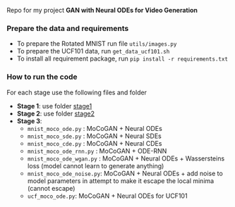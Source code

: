 Repo for my project **GAN with Neural ODEs for Video Generation**

### Prepare the data and requirements
- To prepare the Rotated MNIST run file `utils/images.py`
- To prepare the UCF101 data, run `get_data_ucf101.sh`
- To install all requirement package, run `pip install -r requirements.txt`
### How to run the code
For each stage use the following files and folder
- **Stage 1**: use folder [stage1](./stage1)
- **Stage 2**: use folder [stage2](./stage2)
- **Stage 3**:
    - `mnist_moco_ode.py` : MoCoGAN + Neural ODEs
    - `mnist_moco_sde.py` : MoCoGAN + Neural SDEs
    - `mnist_moco_cde.py` : MoCoGAN + Neural CDEs
    - `mnist_moco_ode_rnn.py` : MoCoGAN + ODE-RNN
    - `mnist_moco_ode_wgan.py` : MoCoGAN + Neural ODEs + Wassersteins loss (model cannot learn to generate anything)
    - `mnist_moco_ode_noise.py`: MoCoGAN + Neural ODEs + add noise to model parameters in attempt to make it escape the local minima (cannot escape)
    - `ucf_moco_ode.py`: MoCoGAN + Neural ODEs for UCF101
